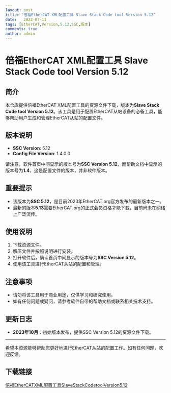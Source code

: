 ```yaml
---
layout: post
title: "倍福EtherCAT XML配置工具 Slave Stack Code tool Version 5.12"
date:   2022-07-11
tags: [EtherCAT,Version,5.12,SSC,版本]
comments: true
author: admin
---
```

# 倍福EtherCAT XML配置工具 Slave Stack Code tool Version 5.12

## 简介
本仓库提供倍福EtherCAT XML配置工具的资源文件下载，版本为**Slave Stack Code tool Version 5.12**。该工具是用于配置EtherCAT从站设备的必备工具，能够帮助用户生成和管理EtherCAT从站的配置文件。

## 版本说明
- **SSC Version**: 5.12
- **Config File Version**: 1.4.0.0

请注意，软件首页中间显示的版本号为**SSC Version 5.12**，而帮助文档中显示的版本号为**1.4**，这是配置文件的版本，并非软件版本。

## 重要提示
- 该版本为**SSC 5.12**，是目前2023年EtherCAT.org官方发布的最新版本之一。
- 最新的版本**5.13**需要EtherCAT.org的正式会员资格才能下载，目前尚未在网络上广泛流传。

## 使用说明
1. 下载资源文件。
2. 解压文件并按照说明进行安装。
3. 打开软件后，确认首页中间显示的版本号为**SSC Version 5.12**。
4. 使用该工具进行EtherCAT从站的配置和管理。

## 注意事项
- 请勿将该工具用于商业用途，仅供学习和研究使用。
- 如有任何问题或疑问，请参考软件自带的帮助文档或联系相关技术支持。

## 更新日志
- **2023年10月**：初始版本发布，提供SSC Version 5.12的资源文件下载。

---

希望本资源能够帮助您更好地进行EtherCAT从站的配置工作。如有任何问题，欢迎反馈。

## 下载链接

[倍福EtherCATXML配置工具SlaveStackCodetoolVersion5.12](https://pan.quark.cn/s/86b7c1616432)